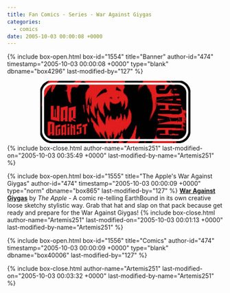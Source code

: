 ```yaml
---
title: Fan Comics - Series - War Against Giygas
categories:
  - comics
date: 2005-10-03 00:00:08 +0000
---
```

{% include box-open.html box-id="1554" title="Banner" author-id="474" timestamp="2005-10-03 00:00:08 +0000" type="blank" dbname="box4296" last-modified-by="127" %}
<center><img src="/comics/series/wag/wagbanner.jpg" /></center>
{% include box-close.html author-name="Artemis251" last-modified-on="2005-10-03 00:35:49 +0000" last-modified-by-name="Artemis251" %}

{% include box-open.html box-id="1555" title="The Apple's War Against Giygas" author-id="474" timestamp="2005-10-03 00:00:09 +0000" type="norm" dbname="box865" last-modified-by="127" %}
<b><u>War Against Giygas</u></b> by <i>The Apple</i> - A comic re-telling EarthBound in its own creative loose sketchy stylistic way. Grab that hat and slap on that pack because get ready and prepare for the War Against Giygas!
{% include box-close.html author-name="Artemis251" last-modified-on="2005-10-03 00:01:13 +0000" last-modified-by-name="Artemis251" %}

{% include box-open.html box-id="1556" title="Comics" author-id="474" timestamp="2005-10-03 00:00:09 +0000" type="blank" dbname="box40006" last-modified-by="127" %}
<center><navigator search="`Content` LIKE 'War Against Giygas%'" display="no" /><displaytor mode="twocolumnlist" /></center>
{% include box-close.html author-name="Artemis251" last-modified-on="2005-10-03 00:03:32 +0000" last-modified-by-name="Artemis251" %}
